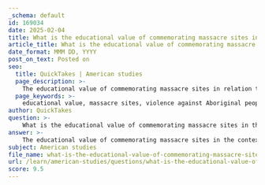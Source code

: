 ```yaml
---
_schema: default
id: 169034
date: 2025-02-04
title: What is the educational value of commemorating massacre sites in the context of violence against Aboriginal people?
article_title: What is the educational value of commemorating massacre sites in the context of violence against Aboriginal people?
date_format: MMM DD, YYYY
post_on_text: Posted on
seo:
  title: QuickTakes | American studies
  page_description: >-
    The educational value of commemorating massacre sites in relation to violence against Aboriginal people encompasses acknowledgment of historical injustices, fostering reconciliation, enhancing public awareness, preserving cultural identity, and facilitating ongoing dialogue regarding historical interpretation and memory.
  page_keywords: >-
    educational value, massacre sites, violence against Aboriginal people, historical injustices, reconciliation, healing, public memory, cultural identity, memorials, social awareness
author: QuickTakes
question: >-
    What is the educational value of commemorating massacre sites in the context of violence against Aboriginal people?
answer: >-
    The educational value of commemorating massacre sites in the context of violence against Aboriginal people is multifaceted and significant for several reasons:\n\n1. **Acknowledgment of Historical Injustices**: Commemorating massacre sites serves as a formal recognition of the violence and injustices faced by Aboriginal communities. This acknowledgment is crucial for understanding the historical context of current social issues and the ongoing impact of colonization. For instance, the Myall Creek Massacre Memorial not only commemorates the victims of the 1838 massacre but also highlights the legal accountability of settlers, marking a pivotal moment in Australian history where some settlers were held responsible for their actions.\n\n2. **Reconciliation and Healing**: Memorials can facilitate reconciliation between Aboriginal and non-Aboriginal communities. The collaborative unveiling of the Myall Creek Massacre Memorial by descendants of both victims and perpetrators exemplifies how such memorials can foster dialogue and healing. This process helps to restore relationships and build mutual understanding, which is essential for moving forward in a more equitable society.\n\n3. **Education and Awareness**: These memorials serve as educational tools that inform the public about the violent history of colonization and its effects on Aboriginal peoples. They challenge dominant narratives that often glorify settlers while neglecting the perspectives and rights of Indigenous peoples. For example, the La Grange Massacre Memorial was initially created to honor white explorers but was later amended to include Aboriginal perspectives, thereby educating visitors about the complexities of these historical events.\n\n4. **Cultural Identity and Heritage**: Commemorating massacre sites contributes to the preservation of Aboriginal cultural identity and heritage. It allows Aboriginal communities to assert their history and experiences, countering the erasure that often accompanies colonial narratives. Memorials can become sites of cultural expression and pride, reinforcing the significance of Aboriginal heritage in the broader national narrative.\n\n5. **Public Memory and Historical Interpretation**: The presence of these memorials in public spaces influences collective memory and historical interpretation. They serve as reminders of the past, prompting society to reflect on its history and the ongoing implications of that history. The Kalkadoon Monument, for instance, commemorates a conflict that remains relevant today, as it reflects ongoing societal tensions and the need for dialogue about land rights and historical grievances.\n\n6. **Contested Spaces and Ongoing Dialogue**: The existence of massacre memorials often highlights contested spaces in public memory, where differing perspectives on history clash. This contestation can lead to important discussions about how history is remembered and who gets to tell that history. The vandalism of memorials, such as the Kalkadoon Monument, underscores the ongoing tensions and the need for continued engagement with these difficult histories.\n\nIn summary, commemorating massacre sites is not merely about remembering the past; it is an essential practice for fostering understanding, reconciliation, and education about the historical and ongoing impacts of violence against Aboriginal people. These memorials play a critical role in shaping public memory, promoting cultural identity, and encouraging dialogue about justice and rights in contemporary society.
subject: American studies
file_name: what-is-the-educational-value-of-commemorating-massacre-sites-in-the-context-of-violence-against-aboriginal-people.md
url: /learn/american-studies/questions/what-is-the-educational-value-of-commemorating-massacre-sites-in-the-context-of-violence-against-aboriginal-people
score: 9.5
---
```


&nbsp;